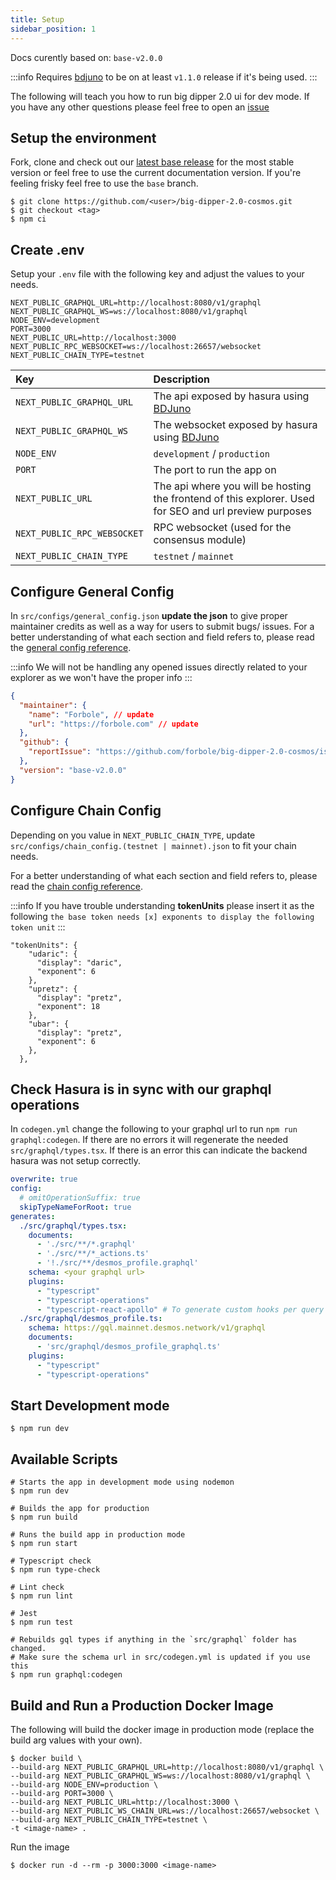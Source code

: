 ```yaml
---
title: Setup
sidebar_position: 1
---
```


Docs curently based on: `base-v2.0.0`

:::info
Requires [bdjuno](https://github.com/forbole/bdjuno) to be on at least `v1.1.0` release if it's being used.
:::

The following will teach you how to run big dipper 2.0 ui for dev mode. If you have any other questions please feel free to open an [issue](https://github.com/forbole/big-dipper-2.0-cosmos/issues)
## Setup the environment
Fork, clone and check out our [latest base release](https://github.com/forbole/big-dipper-2.0-cosmos/releases) for the most stable version or feel free to use the current documentation version. If you're feeling frisky feel free to use the `base` branch.

```
$ git clone https://github.com/<user>/big-dipper-2.0-cosmos.git
$ git checkout <tag>
$ npm ci
```

## Create .env

Setup your `.env` file with the following key and adjust the values to your needs.

```
NEXT_PUBLIC_GRAPHQL_URL=http://localhost:8080/v1/graphql
NEXT_PUBLIC_GRAPHQL_WS=ws://localhost:8080/v1/graphql
NODE_ENV=development
PORT=3000
NEXT_PUBLIC_URL=http://localhost:3000
NEXT_PUBLIC_RPC_WEBSOCKET=ws://localhost:26657/websocket
NEXT_PUBLIC_CHAIN_TYPE=testnet
```

| Key | Description |
| :------- | :------- |
| `NEXT_PUBLIC_GRAPHQL_URL` | The api exposed by hasura using [BDJuno](https://github.com/forbole/bdjuno) |
| `NEXT_PUBLIC_GRAPHQL_WS` | The websocket exposed by hasura using [BDJuno](https://github.com/forbole/bdjuno) |
| `NODE_ENV` | `development` / `production` |
| `PORT` | The port to run the app on |
| `NEXT_PUBLIC_URL` | The api where you will be hosting the frontend of this explorer. Used for SEO and url preview purposes |
| `NEXT_PUBLIC_RPC_WEBSOCKET` | RPC websocket (used for the consensus module) |
| `NEXT_PUBLIC_CHAIN_TYPE` | `testnet` / `mainnet` |

## Configure General Config
In `src/configs/general_config.json` **update the json** to give proper maintainer credits as well as a way for users to submit bugs/ issues.
For a better understanding of what each section and field refers to, please read the [general config reference](general-config.md).

:::info
We will not be handling any opened issues directly related to your explorer as we won't have the proper info
:::

```json
{
  "maintainer": {
    "name": "Forbole", // update
    "url": "https://forbole.com" // update
  },
  "github": {
    "reportIssue": "https://github.com/forbole/big-dipper-2.0-cosmos/issues" // update
  },
  "version": "base-v2.0.0"
}
```

## Configure Chain Config
Depending on you value in `NEXT_PUBLIC_CHAIN_TYPE`, update `src/configs/chain_config.(testnet | mainnet).json` to fit your chain needs.

For a better understanding of what each section and field refers to, please read the [chain config reference](chain-config.md).

:::info
If you have trouble understanding **tokenUnits** please insert it as the following `the base token needs [x] exponents to display the following token unit`
:::

```
"tokenUnits": {
    "udaric": {
      "display": "daric",
      "exponent": 6
    },
    "upretz": {
      "display": "pretz",
      "exponent": 18
    },
    "ubar": {
      "display": "pretz",
      "exponent": 6
    },
  },
```

## Check Hasura is in sync with our graphql operations
In `codegen.yml` change the following to your graphql url to run `npm run graphql:codegen`. If there are no errors it will regenerate the needed `src/graphql/types.tsx`. If there is an error this can indicate the backend hasura was not setup correctly.

```yaml {11}
overwrite: true
config:
  # omitOperationSuffix: true
  skipTypeNameForRoot: true
generates:
  ./src/graphql/types.tsx:
    documents:
      - './src/**/*.graphql'
      - './src/**/*_actions.ts'
      - '!./src/**/desmos_profile.graphql'
    schema: <your graphql url>
    plugins:
      - "typescript"
      - "typescript-operations"
      - "typescript-react-apollo" # To generate custom hooks per query
  ./src/graphql/desmos_profile.ts:
    schema: https://gql.mainnet.desmos.network/v1/graphql
    documents:
      - 'src/graphql/desmos_profile_graphql.ts'
    plugins:
      - "typescript"
      - "typescript-operations"

```


## Start Development mode
```
$ npm run dev
```

## Available Scripts

```
# Starts the app in development mode using nodemon
$ npm run dev

# Builds the app for production
$ npm run build

# Runs the build app in production mode
$ npm run start

# Typescript check
$ npm run type-check

# Lint check
$ npm run lint

# Jest
$ npm run test

# Rebuilds gql types if anything in the `src/graphql` folder has changed.
# Make sure the schema url in src/codegen.yml is updated if you use this
$ npm run graphql:codegen
```

## Build and Run a Production Docker Image
The following will build the docker image in production mode (replace the build arg values with your own).

```
$ docker build \
--build-arg NEXT_PUBLIC_GRAPHQL_URL=http://localhost:8080/v1/graphql \
--build-arg NEXT_PUBLIC_GRAPHQL_WS=ws://localhost:8080/v1/graphql \
--build-arg NODE_ENV=production \
--build-arg PORT=3000 \
--build-arg NEXT_PUBLIC_URL=http://localhost:3000 \
--build-arg NEXT_PUBLIC_WS_CHAIN_URL=ws://localhost:26657/websocket \
--build-arg NEXT_PUBLIC_CHAIN_TYPE=testnet \
-t <image-name> .
```

Run the image

```
$ docker run -d --rm -p 3000:3000 <image-name>
```
